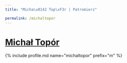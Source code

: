 ```yaml
---
title: "Micha\u0142 Top\xF3r | Patromierz"

permalink: /michaltopor
---
```


# [Michał Topór](https://patronite.pl/michaltopor)

{% include profile.md name="michaltopor" prefix="m" %}
